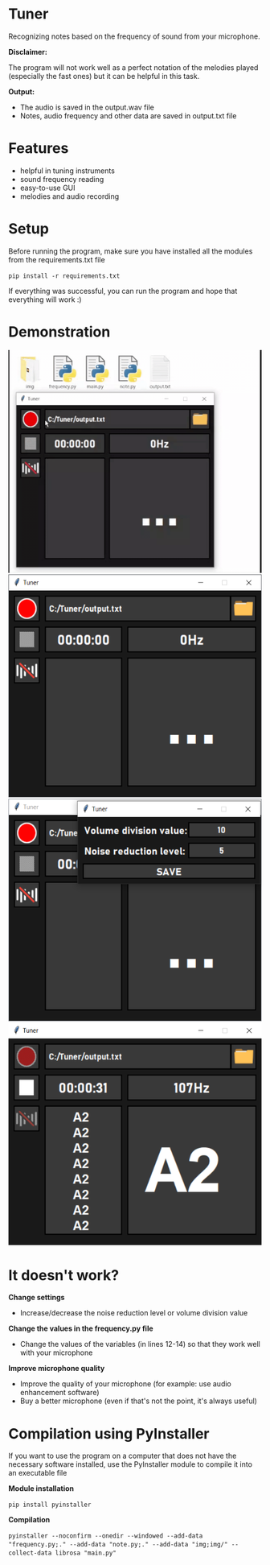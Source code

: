 # Tuner
Recognizing notes based on the frequency of sound from your microphone.

**Disclaimer:** 

The program will not work well as a perfect notation of the melodies played (especially the fast ones) but it can be helpful in this task.

**Output:**
- The audio is saved in the output.wav file
- Notes, audio frequency and other data are saved in output.txt file 


# Features
- helpful in tuning instruments
- sound frequency reading
- easy-to-use GUI
- melodies and audio recording

# Setup
Before running the program, make sure you have installed all the modules from the requirements.txt file

`pip install -r requirements.txt`

If everything was successful, you can run the program and hope that everything will work :)

# Demonstration

![Demo](https://github.com/iJakub/Tuner/blob/main/demo/demo.gif)
![1](https://github.com/iJakub/Tuner/blob/main/demo/1.png)
![2](https://github.com/iJakub/Tuner/blob/main/demo/2.png)
![3](https://github.com/iJakub/Tuner/blob/main/demo/3.png)

# It doesn't work?
**Change settings**
- Increase/decrease the noise reduction level or volume division value

**Change the values in the frequency.py file**
- Change the values of the variables (in lines 12-14) so that they work well with your microphone

**Improve microphone quality**
- Improve the quality of your microphone (for example: use audio enhancement software)
- Buy a better microphone (even if that's not the point, it's always useful)

# Compilation using PyInstaller
If you want to use the program on a computer that does not have the necessary software installed, use the PyInstaller module to compile it into an executable file

**Module installation**

`pip install pyinstaller`

**Compilation**

`pyinstaller --noconfirm --onedir --windowed --add-data "frequency.py;." --add-data "note.py;." --add-data "img;img/" --collect-data librosa "main.py"`
